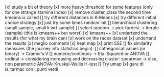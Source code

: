 [x] study a bit of theory
[x] more heavy threshold for some features (only for one strange stamina index)
[x] remove cluster_class the second time kmeans is called
[] try different distances in K-Means
[x] try different initial choice strategy
    [x] just try some times random init
    [] hierarchical clustering (small sample, small k wrt sample)
    [] select random -> pick furdest -> iterate (sample) (this is kmeans++ but worst)
    [x] kmeans++
[x] undertand the results (for what my brain can)
[x] work on the races dataset
[x] undertand the results
[x] meglio commenti
[x] heat map
[x] print SSE
[] fix similarity measures (the journey into statistics begin):
    [] cathegorical values (or binary) -> Cramer’s V
    [] numeric/continuos -> Eta-Squared or ANOVA
    [] ordinal 
        -> considering increasing and decreasing cluster: spearman
        -> else, non parametric ANOVA: Kruskal-Wallis H-test
[] Try umap
[x] gare di is_tarmac con i punti verdi